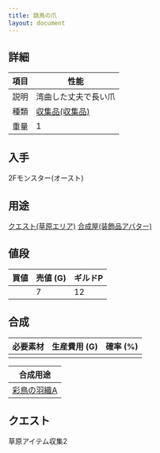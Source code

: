```yaml
---
title: 跳鳥の爪
layout: document
---
```

## 詳細


|項目|性能|
|---|---|
|説明|湾曲した丈夫で長い爪|
|種類|[収集品(収集品)](収集品(収集品))|
|重量|1|

## 入手

2Fモンスター(オースト)

## 用途

[クエスト(草原エリア)](クエスト(草原エリア))
[合成屋(装飾品アバター)](合成屋(装飾品アバター))

## 値段


|買値|売値 (G)|ギルドP|
|---|---|---|
||7|12|

## 合成


|必要素材|生産費用 (G)|確率 (%)|
|---|---|---|
||||


|合成用途|
|---|
|[彩鳥の羽織A](彩鳥の羽織A)|

## クエスト

草原アイテム収集2